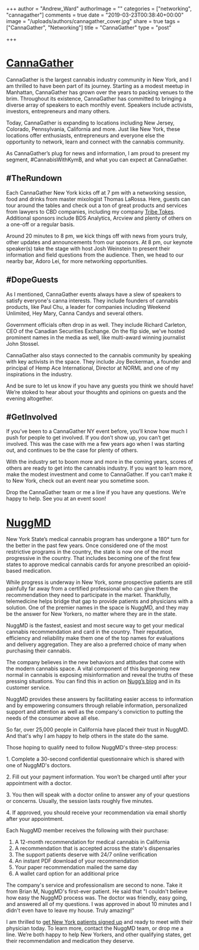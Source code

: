 +++
author = "Andrew_Ward"
authorImage = ""
categories = ["networking", "cannagather"]
comments = true
date = "2019-03-23T00:38:40+00:00"
image = "/uploads/authors/cannagather_cover.jpg"
share = true
tags = ["CannaGather", "Networking"]
title = "CannaGather"
type = "post"

+++
# [CannaGather](https://cannagather.com/march2019/kymb)

CannaGather is the largest cannabis industry community in New York, and I am thrilled to have been part of its journey. Starting as a modest meetup in Manhattan, CannaGather has grown over the years to packing venues to the brim. Throughout its existence, CannaGather has committed to bringing a diverse array of speakers to each monthly event. Speakers include activists, investors, entrepreneurs and many others.

Today, CannaGather is expanding to locations including New Jersey, Colorado, Pennsylvania, California and more. Just like New York, these locations offer enthusiasts, entrepreneurs and everyone else the opportunity to network, learn and connect with the cannabis community.

As CannaGather’s plug for news and information, I am proud to present my segment, #CannabisWithKymB, and what you can expect at CannaGather.

## #TheRundown

Each CannaGather New York kicks off at 7 pm with a networking session, food and drinks from master mixologist Thomas LaRossa. Here, guests can tour around the tables and check out a ton of great products and services from lawyers to CBD companies, including my company [Tribe Tokes](https://tribetokes.com). Additional sponsors include BDS Analytics, Arcview and plenty of others on a one-off or a regular basis.

Around 20 minutes to 8 pm, we kick things off with news from yours truly, other updates and announcements from our sponsors. At 8 pm, our keynote speaker(s) take the stage with host Josh Weinstein to present their information and field questions from the audience. Then, we head to our nearby bar, Adoro Lei, for more networking opportunities.

## #DopeGuests

As I mentioned, CannaGather events always have a slew of speakers to satisfy everyone's canna interests. They include founders of cannabis products, like Paul Chu, a leader for companies including Weekend Unlimited, Hey Mary, Canna Candys and several others.

Government officials often drop in as well. They include Richard Carleton, CEO of the Canadian Securities Exchange. On the flip side, we've hosted prominent names in the media as well, like multi-award winning journalist John Stossel.

CannaGather also stays connected to the cannabis community by speaking with key activists in the space. They include Joy Beckerman, a founder and principal of Hemp Ace International, Director at NORML and one of my inspirations in the industry.

And be sure to let us know if you have any guests you think we should have! We’re stoked to hear about your thoughts and opinions on guests and the evening altogether.

## #GetInvolved

If you’ve been to a CannaGather NY event before, you’ll know how much I push for people to get involved. If you don’t show up, you can’t get involved. This was the case with me a few years ago when I was starting out, and continues to be the case for plenty of others.

With the industry set to boom more and more in the coming years, scores of others are ready to get into the cannabis industry. If you want to learn more, make the modest investment and come to CannaGather. If you can’t make it to New York, check out an event near you sometime soon.

Drop the CannaGather team or me a line if you have any questions. We’re happy to help. See you at an event soon!

# [NuggMD](http://kymb.nuggmd.com/)

New York State’s medical cannabis program has undergone a 180° turn for the better in the past few years. Once considered one of the most restrictive programs in the country, the state is now one of the most progressive in the country. That includes becoming one of the first few states to approve medical cannabis cards for anyone prescribed an opioid-based medication.

While progress is underway in New York, some prospective patients are still painfully far away from a certified professional who can give them the recommendation they need to participate in the market. Thankfully, telemedicine helps bridge that gap to provide patients and physicians with a solution. One of the premier names in the space is NuggMD, and they may be the answer for New Yorkers, no matter where they are in the state.

NuggMD is the fastest, easiest and most secure way to get your medical cannabis recommendation and card in the country. Their reputation, efficiency and reliability make them one of the top names for evaluations and delivery aggregation. They are also a preferred choice of many when purchasing their cannabis.

The company believes in the new behaviors and attitudes that come with the modern cannabis space. A vital component of this burgeoning new normal in cannabis is exposing misinformation and reveal the truths of these pressing situations. You can find this in action on [Nugg’s blog](https://getnugg.com/blog/) and in its customer service.

NuggMD provides these answers by facilitating easier access to information and by empowering consumers through reliable information, personalized support and attention as well as the company's conviction to putting the needs of the consumer above all else.

So far, over 25,000 people in California have placed their trust in NuggMD. And that's why I am happy to help others in the state do the same.

Those hoping to qualify need to follow NuggMD's three-step process:

1\. Complete a 30-second confidential questionnaire which is shared with one of NuggMD's doctors.

2\. Fill out your payment information. You won’t be charged until after your appointment with a doctor.

3\. You then will speak with a doctor online to answer any of your questions or concerns. Usually, the session lasts roughly five minutes.

4\. If approved, you should receive your recommendation via email shortly after your appointment.

Each NuggMD member receives the following with their purchase:

1. A 12-month recommendation for medical cannabis in California
2. A recommendation that is accepted across the state's dispensaries
3. The support patients deserve with 24/7 online verification
4. An instant PDF download of your recommendation
5. Your paper recommendation mailed the same day
6. A wallet card option for an additional price

The company's service and professionalism are second to none. Take it from Brian M, NuggMD's first-ever patient. He said that "I couldn't believe how easy the NuggMD process was. The doctor was friendly, easy going, and answered all of my questions. I was approved in about 10 minutes and I didn't even have to leave my house. Truly amazing!"

I am thrilled to [get New York patients signed up](http://kymb.nuggmd.com/) and ready to meet with their physician today. To learn more, contact the NuggMD team, or drop me a line. We’re both happy to help New Yorkers, and other qualifying states, get their recommendation and medication they deserve.